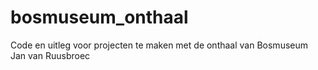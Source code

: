 # bosmuseum_onthaal
Code en uitleg voor projecten te maken met de onthaal van Bosmuseum Jan van Ruusbroec
